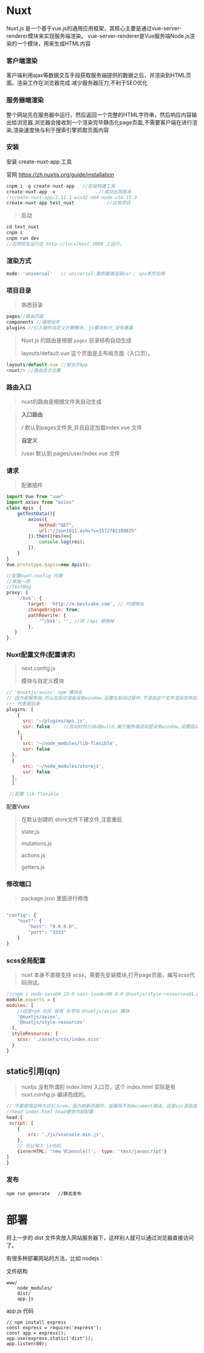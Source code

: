 # Nuxt

Nuxt.js 是一个基于vue.js的通用应用框架，其核心主要是通过vue-server-renderer模块来实现服务端渲染。 vue-server-renderer是Vue服务端Node.js渲染的一个模块，用来生成HTML内容

### **客户端渲染**

客户端利用ajax等数据交互手段获取服务端提供的数据之后，并渲染到HTML页面。渲染工作在浏览器完成.减少服务器压力,不利于SEO优化

### **服务器端渲染**

整个网站先在服务器中运行，然后返回一个完整的HTML字符串，然后响应内容输出给浏览器,浏览器会接收到一个渲染完毕静态化page页面,不需要客户端在进行渲染,渲染速度快与利于搜索引擎抓取页面内容

### 安装

安装 create-nuxt-app 工具

官网 https://zh.nuxtjs.org/guide/installation

```js
cnpm i -g create-nuxt-app   //安装构建工具 
create-nuxt-app -v                //成功出现版本
//create-nuxt-app/2.11.1 win32-x64 node-v10.15.3
create-nuxt-app test_nuxt            //出现项目
```

> 启动

```js
cd test_nuxt 
cnpm i 
cnpm run dev
//应用现在运行在 http://localhost:3000 上运行。
```

### 渲染方式

```javascript
mode: 'universal'   // universal 服务器端渲染ssr； spa单页应用
```

### 项目目录

>熟悉目录

```js
pages//路由页面
components //通用组件
plugins //引入插件自定义计算模块, js模块执行,没有暴露
```



>Nuxt.js 的路由是根据 `pages` 目录结构自动生成
>
>layouts/default.vue 这个页面是主布局页面（入口页）。

```js
layouts/default.vue //相当于App
<nuxt/> //路由显示位置
```

### 路由入口

>nuxt的路由是根据文件夹自动生成

>**入口路由**
>
> /             默认到pages文件夹,并且自定加载index.vue 文件
>
>**自定义**
>
> /user         默认到 pages/user/index.vue 文件

### 请求

> 配置插件

```js
import Vue from "vue"
import axios from "axios"
class Apis  {
    getTestData(){
        axios({
            method:"GET",
            url:"/json1811.ashx?v=1572782189825"
        }).then((res)=>{
            console.log(res);
        })
    }    
}
Vue.prototype.$apis=new Apis();

//配置nuxt.config 代理
//单独一项
//TestBUg
proxy: {
    '/bsk': {
        target: 'http://m.bestcake.com', // 代理地址
        changeOrigin: true,
        pathRewrite: {
            '^/bsk': '', //将 /api 替换掉
        },
   }
}
```



### Nuxt配置文件(配置请求)

>next.config.js
>
>模块与自定义模块

```js
// '@nuxtjs/axios' npm 模块名
// 因为是服务端,所以在启动渲染没有window,设置在启动过程中,不渲染这个文件渲染完毕后,在加载 
//~ 代表根目录
plugins: [
    {
      src: '~/plugins/api.js',
      ssr: false     //启动时执行自动build,属于服务端渲染是没有window,设置启动不加载
    },
     {
      src: '~/node_modules/lib-flexible',
      ssr: false
  },
  {
      src: '~/node_modules/storejs',   
      ssr: false
  },
  ]

 //配置 lib-flexible
```

配置Vuex

> 在默认创建的 store文件下建文件,注意重启
>
> state.js
>
> mutations.js
>
> actions.js
>
> getters.js 

### 修改端口

>package.json 里面进行修改

```js

"config": {
    "nuxt": {
        "host": "0.0.0.0",
        "port": "3333"
    }
}
```

### scss全局配置

> nuxt 本身不直接支持 scss，需要先安装模块,打开page页面，编写scss代码测试。

```js
//cnpm i node-sass@4.13.0 sass-loader@8.0.0 @nuxtjs/style-resources@1.0.0 -D
module.exports = { 
modules: [
    //这是npm 社区 就有 名字叫 @nuxtjs/axios 模块
    '@nuxtjs/axios', 
    '@nuxtjs/style-resources'
  ],
  styleResources: {
    scss: './assets/css/index.scss'
  }
}
```

## static引用(qn)

> nuxtjs 没有所谓的 index.html 入口页，这个 index.html 实际是有 nuxt.config.js 编译而成的。

```javascript
// 不要使用这种方式引入rem，因为刷新页面时，会报找不到document错误，这是ssr渲染造成的问题。
//head index.html head便签内部配置
head:{
 script: [
    {
        src: './js/vconsole.min.js',
    },
    // 可以写入 js代码
    {innerHTML: 'new VConsole()',  type: 'text/javascript'}
]   
}


```

### 发布

```
npm run generate   //静态发布
```

# 部署

将上一步的 dist 文件夹放入网站服务器下，这样别人就可以通过浏览器直接访问了。

有很多种部署网站的方法，比如 nodejs：

文件结构

```
www/
    node_modules/
    dist/
    app.js
```

app.js 代码

```
// npm install express
const express = require('express');
const app = express();
app.use(express.static('dist'));
app.listen(80);
```
